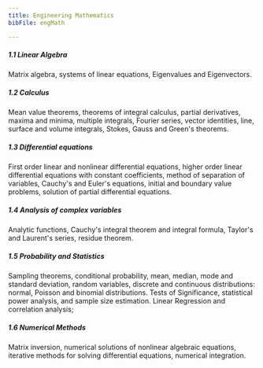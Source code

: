 ```yaml
---
title: Engineering Mathematics
bibFile: engMath

---
```


##### 1.1 Linear Algebra
Matrix algebra, systems of linear equations, Eigenvalues and Eigenvectors.

##### 1.2 Calculus
Mean value theorems, theorems of integral calculus, partial derivatives, maxima and minima, multiple integrals, Fourier series, vector identities, line, surface and volume integrals, Stokes, Gauss and Green's theorems.

##### 1.3 Differential equations
First order linear and nonlinear differential equations, higher order linear differential equations with constant coefficients, method of separation of variables, Cauchy's and Euler's equations, initial and boundary value problems, solution of partial differential equations.

##### 1.4 Analysis of complex variables
Analytic functions, Cauchy's integral theorem and integral formula, Taylor's and Laurent's series, residue theorem.

##### 1.5 Probability and Statistics
Sampling theorems, conditional probability, mean, median, mode and standard deviation, random variables, discrete and continuous distributions: normal, Poisson and binomial distributions. Tests of Significance, statistical power analysis, and sample size estimation. Linear Regression and correlation analysis;

##### 1.6 Numerical Methods
Matrix inversion, numerical solutions of nonlinear algebraic equations, iterative methods for solving differential equations, numerical integration.